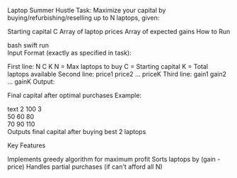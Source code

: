 Laptop Summer Hustle
Task: Maximize your capital by buying/refurbishing/reselling up to N laptops, given:

Starting capital C
Array of laptop prices
Array of expected gains
How to Run

bash
swift run  
Input Format (exactly as specified in task):

First line: N C K
N = Max laptops to buy
C = Starting capital
K = Total laptops available
Second line: price1 price2 ... priceK
Third line: gain1 gain2 ... gainK
Output:

Final capital after optimal purchases
Example:

text
2 100 3  
50 60 80  
70 90 110  
Outputs final capital after buying best 2 laptops

Key Features

Implements greedy algorithm for maximum profit
Sorts laptops by (gain - price)
Handles partial purchases (if can't afford all N)
